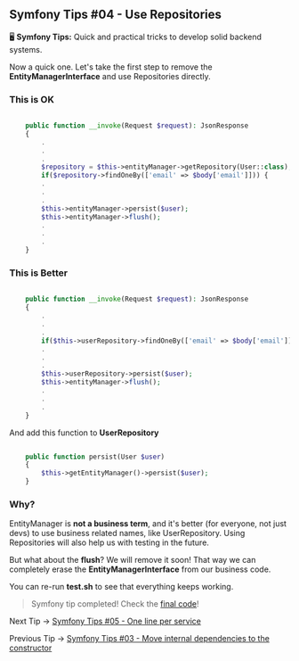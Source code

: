 ## Symfony Tips #04 - Use Repositories

🖥 **Symfony Tips:** Quick and practical tricks to develop solid backend systems.

Now a quick one. Let's take the first step to remove the **EntityManagerInterface** and use Repositories directly.

### This is OK

```php

    public function __invoke(Request $request): JsonResponse
    {
        .
        .
        .
        $repository = $this->entityManager->getRepository(User::class);
        if($repository->findOneBy(['email' => $body['email']])) {
        .
        .
        .
        $this->entityManager->persist($user);
        $this->entityManager->flush();
        .
        .
        .
    }
```    

### This is Better

```php

    public function __invoke(Request $request): JsonResponse
    {
        .
        .
        .
        if($this->userRepository->findOneBy(['email' => $body['email']])) {
        .
        .
        .
        $this->userRepository->persist($user);
        $this->entityManager->flush();
        .
        .
        .
    }
``` 

And add this function to **UserRepository**

```php

    public function persist(User $user)
    {
        $this->getEntityManager()->persist($user);
    }
``` 

### Why?

EntityManager is **not a business term**, and it's better (for everyone, not just devs) to use business related names, like UserRepository. Using Repositories will also help us with testing in the future.

But what about the **flush**? We will remove it soon! That way we can completely erase the **EntityManagerInterface** from our business code.

You can re-run **test.sh** to see that everything keeps working.

> Symfony tip completed! Check the [final code](https://github.com/albertobeiz/symfony-tips/tree/04)!

Next Tip -> [Symfony Tips #05 - One line per service](https://github.com/albertobeiz/symfony-tips/tree/05)

Previous Tip -> [Symfony Tips #03 - Move internal dependencies to the constructor](https://github.com/albertobeiz/symfony-tips/tree/03)
